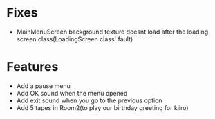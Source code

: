 # Fixes
- MainMenuScreen background texture doesnt load after the loading screen class(LoadingScreen class' fault)

# Features
- Add a pause menu
- Add OK sound when the menu opened
- Add exit sound when you go to the previous option
- Add 5 tapes in Room2(to play our birthday greeting for kiiro)
